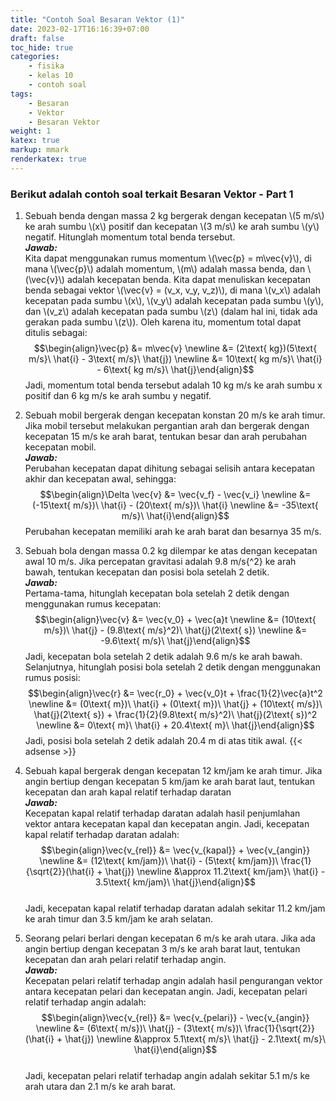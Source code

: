 ```yaml
---
title: "Contoh Soal Besaran Vektor (1)"
date: 2023-02-17T16:16:39+07:00
draft: false
toc_hide: true
categories:
    - fisika
    - kelas 10
    - contoh soal
tags:
    - Besaran
    - Vektor
    - Besaran Vektor
weight: 1
katex: true
markup: mmark
renderkatex: true
---
```


### Berikut adalah contoh soal terkait Besaran Vektor - Part 1

1. Sebuah benda dengan massa 2 kg bergerak dengan kecepatan \\(5 m/s\\) ke arah sumbu \\(x\\) positif dan kecepatan \\(3 m/s\\) ke arah sumbu \\(y\\) negatif. Hitunglah momentum total benda tersebut.\
***Jawab:***\
Kita dapat menggunakan rumus momentum \\(\vec{p} = m\vec{v}\\), di mana \\(\vec{p}\\) adalah momentum, \\(m\\) adalah massa benda, dan \\(\vec{v}\\) adalah kecepatan benda. Kita dapat menuliskan kecepatan benda sebagai vektor \\(\vec{v} = (v_x, v_y, v_z)\\), di mana \\(v_x\\) adalah kecepatan pada sumbu \\(x\\), \\(v_y\\) adalah kecepatan pada sumbu \\(y\\), dan \\(v_z\\) adalah kecepatan pada sumbu \\(z\\) (dalam hal ini, tidak ada gerakan pada sumbu \\(z\\)). Oleh karena itu, momentum total dapat ditulis sebagai:\
$$\begin{align}\vec{p} &= m\vec{v} \newline
&= (2\text{ kg})(5\text{ m/s}\ \hat{i} - 3\text{ m/s}\ \hat{j}) \newline
&= 10\text{ kg m/s}\ \hat{i} - 6\text{ kg m/s}\ \hat{j}\end{align}$$
Jadi, momentum total benda tersebut adalah 10 kg m/s ke arah sumbu x positif dan 6 kg m/s ke arah sumbu y negatif.

2. Sebuah mobil bergerak dengan kecepatan konstan 20 m/s ke arah timur. Jika mobil tersebut melakukan pergantian arah dan bergerak dengan kecepatan 15 m/s ke arah barat, tentukan besar dan arah perubahan kecepatan mobil.\
***Jawab:***\
Perubahan kecepatan dapat dihitung sebagai selisih antara kecepatan akhir dan kecepatan awal, sehingga:
$$\begin{align}\Delta \vec{v} &= \vec{v_f} - \vec{v_i} \newline
&= (-15\text{ m/s})\ \hat{i} - (20\text{ m/s})\ \hat{i} \newline
&= -35\text{ m/s}\ \hat{i}\end{align}$$
Perubahan kecepatan memiliki arah ke arah barat dan besarnya 35 m/s.

3. Sebuah bola dengan massa 0.2 kg dilempar ke atas dengan kecepatan awal 10 m/s. Jika percepatan gravitasi adalah 9.8 m/s{^2} ke arah bawah, tentukan kecepatan dan posisi bola setelah 2 detik.\
***Jawab:***\
Pertama-tama, hitunglah kecepatan bola setelah 2 detik dengan menggunakan rumus kecepatan:
$$\begin{align}\vec{v} &= \vec{v_0} + \vec{a}t \newline
&= (10\text{ m/s})\ \hat{j} - (9.8\text{ m/s}^2)\ \hat{j}(2\text{ s}) \newline
&= -9.6\text{ m/s}\ \hat{j}\end{align}$$
Jadi, kecepatan bola setelah 2 detik adalah 9.6 m/s ke arah bawah. Selanjutnya, hitunglah posisi bola setelah 2 detik dengan menggunakan rumus posisi:
$$\begin{align}\vec{r} &= \vec{r_0} + \vec{v_0}t + \frac{1}{2}\vec{a}t^2 \newline
&= (0\text{ m})\ \hat{i} + (0\text{ m})\ \hat{j} + (10\text{ m/s})\ \hat{j}(2\text{ s}) + \frac{1}{2}(9.8\text{ m/s}^2)\ \hat{j}(2\text{ s})^2 \newline
&= 0\text{ m}\ \hat{i} + 20.4\text{ m}\ \hat{j}\end{align}$$
Jadi, posisi bola setelah 2 detik adalah 20.4 m di atas titik awal.
{{< adsense >}}
4. Sebuah kapal bergerak dengan kecepatan 12 km/jam ke arah timur. Jika angin bertiup dengan kecepatan 5 km/jam ke arah barat laut, tentukan kecepatan dan arah kapal relatif terhadap daratan\
***Jawab:***\
Kecepatan kapal relatif terhadap daratan adalah hasil penjumlahan vektor antara kecepatan kapal dan kecepatan angin. Jadi, kecepatan kapal relatif terhadap daratan adalah:
\
$$\begin{align}\vec{v_{rel}} &= \vec{v_{kapal}} + \vec{v_{angin}} \newline &= (12\text{ km/jam})\ \hat{i} - (5\text{ km/jam})\ \frac{1}{\sqrt{2}}(\hat{i} + \hat{j}) \newline &\approx 11.2\text{ km/jam}\ \hat{i} - 3.5\text{ km/jam}\ \hat{j}\end{align}$$
\
Jadi, kecepatan kapal relatif terhadap daratan adalah sekitar 11.2 km/jam ke arah timur dan 3.5 km/jam ke arah selatan.

5. Seorang pelari berlari dengan kecepatan 6 m/s ke arah utara. Jika ada angin bertiup dengan kecepatan 3 m/s ke arah barat laut, tentukan kecepatan dan arah pelari relatif terhadap angin.\
***Jawab:***\
Kecepatan pelari relatif terhadap angin adalah hasil pengurangan vektor antara kecepatan pelari dan kecepatan angin. Jadi, kecepatan pelari relatif terhadap angin adalah:
\
$$\begin{align}\vec{v_{rel}} &= \vec{v_{pelari}} - \vec{v_{angin}} \newline &= (6\text{ m/s})\ \hat{j} - (3\text{ m/s})\ \frac{1}{\sqrt{2}}(\hat{i} + \hat{j}) \newline &\approx 5.1\text{ m/s}\ \hat{j} - 2.1\text{ m/s}\ \hat{i}\end{align}$$
\
Jadi, kecepatan pelari relatif terhadap angin adalah sekitar 5.1 m/s ke arah utara dan 2.1 m/s ke arah barat.
